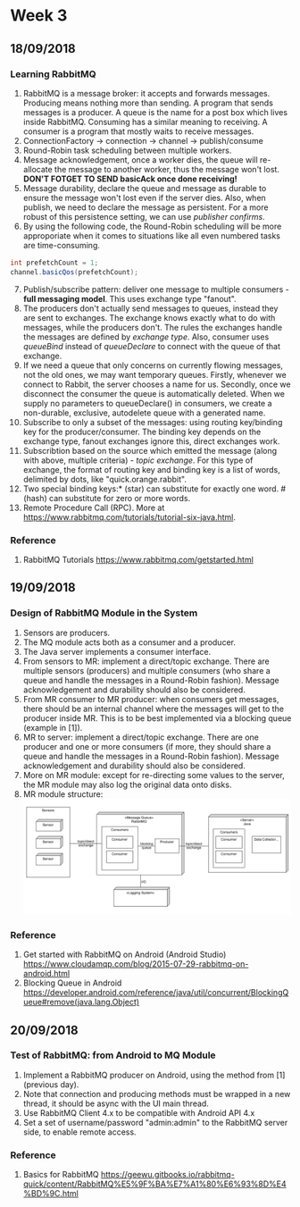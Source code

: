 # Week 3
## 18/09/2018
### Learning RabbitMQ
1. RabbitMQ is a message broker: it accepts and forwards messages. Producing means nothing more than sending. A program that sends messages is a producer. A queue is the name for a post box which lives inside RabbitMQ. Consuming has a similar meaning to receiving. A consumer is a program that mostly waits to receive messages.
2. ConnectionFactory -> connection -> channel -> publish/consume
3. Round-Robin task scheduling between multiple workers.
4. Message acknowledgement, once a worker dies, the queue will re-allocate the message to another worker, thus the message won't lost. **DON'T FOTGET TO SEND basicAck once done receiving!**
5. Message durability, declare the queue and message as durable to ensure the message won't lost even if the server dies. Also, when publish, we need to declare the message as persistent. For a more robust of this persistence setting, we can use *publisher confirms*.
6. By using the following code, the Round-Robin scheduling will be more approporiate when it comes to situations like all even numbered tasks are time-consuming.
```java
int prefetchCount = 1;
channel.basicQos(prefetchCount);
```
7. Publish/subscribe pattern: deliver one message to multiple consumers - **full messaging model**. This uses exchange type "fanout".
8. The producers don't actually send messages to queues, instead they are sent to exchanges. The exchange knows exactly what to do with messages, while the producers don't. The rules the exchanges handle the messages are defined by *exchange type*. Also, consumer uses *queueBind* instead of *queueDeclare* to connect with the queue of that exchange.
9. If we need a queue that only concerns on currently flowing messages, not the old ones, we may want temporary queues. Firstly, whenever we connect to Rabbit, the server chooses a name for us. Secondly, once we disconnect the consumer the queue is automatically deleted.
When we supply no parameters to queueDeclare() in consumers, we create a non-durable, exclusive, autodelete queue with a generated name.
10. Subscribe to only a subset of the messages: using routing key/binding key for the producer/consumer. The binding key depends on the exchange type, fanout exchanges ignore this, direct exchanges work.
11. Subscribtion based on the source which emitted the message (along with above, multiple criteria) - *topic exchange*. For this type of exchange, the format of routing key and binding key is a list of words, delimited by dots, like "quick.orange.rabbit".
12. Two special binding keys:* (star) can substitute for exactly one word.
\# (hash) can substitute for zero or more words.
13. Remote Procedure Call (RPC). More at https://www.rabbitmq.com/tutorials/tutorial-six-java.html.

### Reference
1. RabbitMQ Tutorials https://www.rabbitmq.com/getstarted.html

## 19/09/2018
### Design of RabbitMQ Module in the System
1. Sensors are producers.
2. The MQ module acts both as a consumer and a producer.
3. The Java server implements a consumer interface.
4. From sensors to MR: implement a direct/topic exchange. There are multiple sensors (producers) and multiple consumers (who share a queue and handle the messages in a Round-Robin fashion). Message acknowledgement and durability should also be considered.
5. From MR consumer to MR producer: when consumers get messages, there should be an internal channel where the messages will get to the producer inside MR. This is to be best implemented via a blocking queue (example in [1]).
6. MR to server: implement a direct/topic exchange. There are one producer and one or more consumers (if more, they should share a queue and handle the messages in a Round-Robin fashion). Message acknowledgement and durability should also be considered.
7. More on MR module: except for re-directing some values to the server, the MR module may also log the original data onto disks.
8. MR module structure: ![ALT text](./images/20180919-01.png)

### Reference
1. Get started with RabbitMQ on Android (Android Studio) https://www.cloudamqp.com/blog/2015-07-29-rabbitmq-on-android.html
2. Blocking Queue in Android https://developer.android.com/reference/java/util/concurrent/BlockingQueue#remove(java.lang.Object)

## 20/09/2018
### Test of RabbitMQ: from Android to MQ Module
1. Implement a RabbitMQ producer on Android, using the method from [1] (previous day).
2. Note that connection and producing methods must be wrapped in a new thread, it should be async with the UI main thread.
3. Use RabbitMQ Client 4.x to be compatible with Android API 4.x
4. Set a set of username/password "admin:admin" to the RabbitMQ server side, to enable remote access.

### Reference
1. Basics for RabbitMQ https://geewu.gitbooks.io/rabbitmq-quick/content/RabbitMQ%E5%9F%BA%E7%A1%80%E6%93%8D%E4%BD%9C.html
